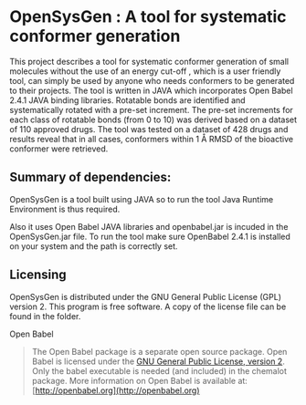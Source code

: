 # OpenSysGen : A tool for systematic conformer generation

This project describes a tool for systematic conformer generation of small molecules without the use of an energy cut-off , which is a user friendly tool, can simply be used by anyone who needs conformers to be generated to their projects. The tool is written in JAVA which incorporates Open Babel 2.4.1 JAVA binding libraries. Rotatable bonds are identified and systematically rotated with a pre-set increment. The pre-set increments for each class of rotatable bonds (from 0 to 10) was derived based on a dataset of 110 approved drugs. The tool was tested on a dataset of 428 drugs and results reveal that in all cases, conformers within 1 Å RMSD of the bioactive conformer were retrieved. 

Summary of dependencies:
-------------------------------
OpenSysGen is a tool built using JAVA so to run the tool Java Runtime Environment is thus required.

Also it uses Open Babel JAVA libraries and openbabel.jar is incuded in the OpenSysGen.jar file. To run the tool make sure OpenBabel 2.4.1 is installed on your system and the path is correctly set.

Licensing
---------

OpenSysGen is distributed under the GNU General Public License (GPL) version 2. This program is free software. A copy of the license file can be found in the folder.

Open Babel
> The Open Babel package is a separate open source package.
  Open Babel is licensed under the
  [GNU General Public License, version 2](http://www.gnu.org/licenses/old-licenses/gpl-2.0.en.html).
  Only the babel executable is needed (and included) in the chemalot package.
  More information on Open Babel is available at:
  [http://openbabel.org](http://openbabel.org)
